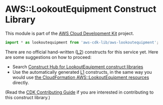 # AWS::LookoutEquipment Construct Library


This module is part of the [AWS Cloud Development Kit](https://github.com/aws/aws-cdk) project.

```ts nofixture
import * as lookoutequipment from 'aws-cdk-lib/aws-lookoutequipment';
```

<!--BEGIN CFNONLY DISCLAIMER-->

There are no official hand-written ([L2](https://docs.aws.amazon.com/cdk/latest/guide/constructs.html#constructs_lib)) constructs for this service yet. Here are some suggestions on how to proceed:

- Search [Construct Hub for LookoutEquipment construct libraries](https://constructs.dev/search?q=lookoutequipment)
- Use the automatically generated [L1](https://docs.aws.amazon.com/cdk/latest/guide/constructs.html#constructs_l1_using) constructs, in the same way you would use [the CloudFormation AWS::LookoutEquipment resources](https://docs.aws.amazon.com/AWSCloudFormation/latest/UserGuide/AWS_LookoutEquipment.html) directly.


(Read the [CDK Contributing Guide](https://github.com/aws/aws-cdk/blob/master/CONTRIBUTING.md) if you are interested in contributing to this construct library.)

<!--END CFNONLY DISCLAIMER-->
